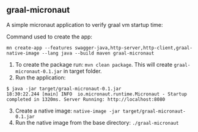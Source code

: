 graal-micronaut
----
A simple micronaut application to verify graal vm startup time:
 
 Command used to create the app:
 
 `mn create-app --features swagger-java,http-server,http-client,graal-native-image --lang java --build maven graal-micronaut`
 
 1. To create the package run: `mvn clean package`. This will create `graal-micronaut-0.1.jar` in target folder.
 2. Run the application: 
 
 ```
 $ java -jar target/graal-micronaut-0.1.jar
 18:30:22.244 [main] INFO  io.micronaut.runtime.Micronaut - Startup completed in 1320ms. Server Running: http://localhost:8080
 ```
 
 3. Create a native image: `native-image -jar target/graal-micronaut-0.1.jar`
 4. Run the native image from the base directory: `./graal-micronaut`
